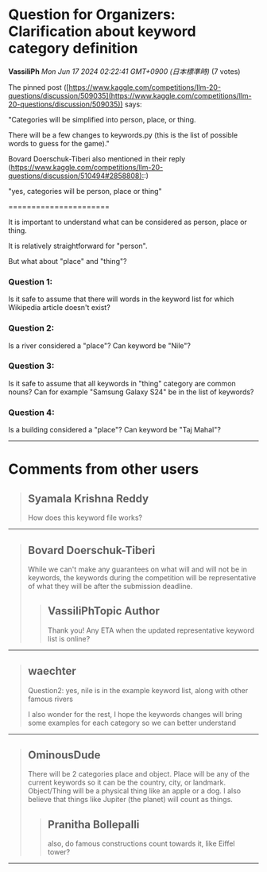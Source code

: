 # Question for Organizers: Clarification about keyword category definition

**VassiliPh** *Mon Jun 17 2024 02:22:41 GMT+0900 (日本標準時)* (7 votes)

The pinned post ([https://www.kaggle.com/competitions/llm-20-questions/discussion/509035](https://www.kaggle.com/competitions/llm-20-questions/discussion/509035)) says:

"Categories will be simplified into person, place, or thing.

There will be a few changes to keywords.py (this is the list of possible words to guess for the game)."

Bovard Doerschuk-Tiberi also mentioned in their reply ([https://www.kaggle.com/competitions/llm-20-questions/discussion/510494#2858808):](https://www.kaggle.com/competitions/llm-20-questions/discussion/510494#2858808):) 

"yes, categories will be person, place or thing"

======================

It is important to understand what can be considered as person, place or thing.

It is relatively straightforward for "person". 

But what about "place" and "thing"?

### Question 1:

Is it safe to assume that there will words in the keyword list for which Wikipedia article doesn't exist?

### Question 2:

Is a river considered a "place"? Can keyword be "Nile"?

### Question 3:

Is it safe to assume that all keywords in "thing" category are common nouns? Can for example "Samsung Galaxy S24" be in the list of keywords?

### Question 4:

Is a building considered a "place"? Can keyword be "Taj Mahal"?



---

 # Comments from other users

> ## Syamala Krishna Reddy
> 
> How does this keyword file works? 
> 
> 
> 


---

> ## Bovard Doerschuk-Tiberi
> 
> While we can't make any guarantees on what will and will not be in keywords, the keywords during the competition will be representative of what they will be after the submission deadline.
> 
> 
> 
> > ## VassiliPhTopic Author
> > 
> > Thank you! Any ETA when the updated representative keyword list is online? 
> > 
> > 
> > 


---

> ## waechter
> 
> Question2: yes, nile is in the example keyword list, along with other famous rivers
> 
> I also wonder for the rest, I hope the keywords changes will bring some examples for each category so we can better understand
> 
> 
> 


---

> ## OminousDude
> 
> There will be 2 categories place and object. Place will be any of the current keywords so it can be the country, city, or landmark. Object/Thing will be a physical thing like an apple or a dog. I also believe that things like Jupiter (the planet) will count as things.
> 
> 
> 
> > ## Pranitha Bollepalli
> > 
> > also, do famous constructions count towards it, like Eiffel tower?
> > 
> > 
> > 


---

